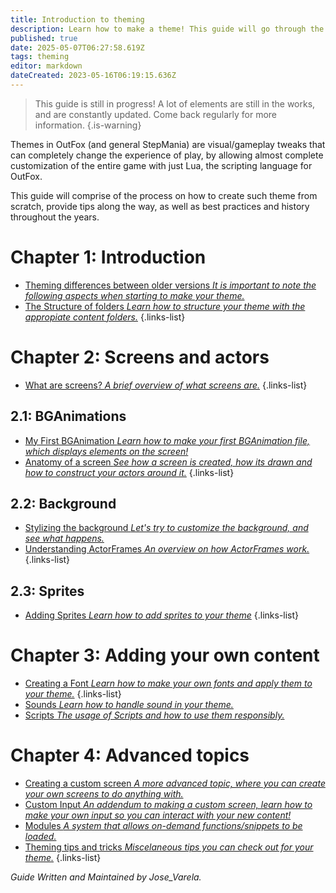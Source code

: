 ```yaml
---
title: Introduction to theming
description: Learn how to make a theme! This guide will go through the steps to make a basic theme from scratch, and teach you some tips along the way.
published: true
date: 2025-05-07T06:27:58.619Z
tags: theming
editor: markdown
dateCreated: 2023-05-16T06:19:15.636Z
---
```


> This guide is still in progress! A lot of elements are still in the works, and are constantly updated.
> Come back regularly for more information.
{.is-warning}

<!--, which are being written on the `theming` branch of this wiki.-->

Themes in OutFox (and general StepMania) are visual/gameplay tweaks that can completely change the experience of play, by allowing almost complete customization of the entire game with just Lua, the scripting language for OutFox.

This guide will comprise of the process on how to create such theme from scratch, provide tips along the way, as well as best practices and history throughout the years.

# Chapter 1: Introduction

- [Theming differences between older versions *It is important to note the following aspects when starting to make your theme.*](Theming-0-Differences)
- [The Structure of folders *Learn how to structure your theme with the appropiate content folders.*](Theming-1-Folders)
{.links-list}

# Chapter 2: Screens and actors

- [What are screens? *A brief overview of what screens are.*](What-Are-Screens)
{.links-list}

## 2.1: BGAnimations

- [My First BGAnimation *Learn how to make your first BGAnimation file, which displays elements on the screen!*](myfirstbga)
- [Anatomy of a screen *See how a screen is created, how its drawn and how to construct your actors around it.*](Theming-3-Anatomy-Screen)
{.links-list}

## 2.2: Background

- [Stylizing the background *Let's try to customize the background, and see what happens.*](stylebackground)
- [Understanding ActorFrames *An overview on how ActorFrames work.*](understandingactorframes)
{.links-list}

## 2.3: Sprites

- [Adding Sprites *Learn how to add sprites to your theme*](addingsprites)
{.links-list}

# Chapter 3: Adding your own content
- [Creating a Font *Learn how to make your own fonts and apply them to your theme.*](Theming-4-Creating-Font)
{.links-list}
- [Sounds *Learn how to handle sound in your theme.*](Theming-Sounds)
- [Scripts *The usage of Scripts and how to use them responsibly.*](Theming-Scripts)

# Chapter 4: Advanced topics

- [Creating a custom screen *A more advanced topic, where you can create your own screens to do anything with.*](Theming-2-Screen-Creation)
- [Custom Input *An addendum to making a custom screen, learn how to make your own input so you can interact with your new content!*](Theming-Custom-Input)
- [Modules *A system that allows on-demand functions/snippets to be loaded.*](Theming-Modules)
- [Theming tips and tricks *Miscelaneous tips you can check out for your theme.*](tips)
{.links-list}

*Guide Written and Maintained by Jose_Varela.*